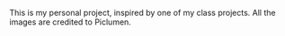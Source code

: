 This is my personal project, inspired by one of my class projects. All the images are credited to Piclumen.
